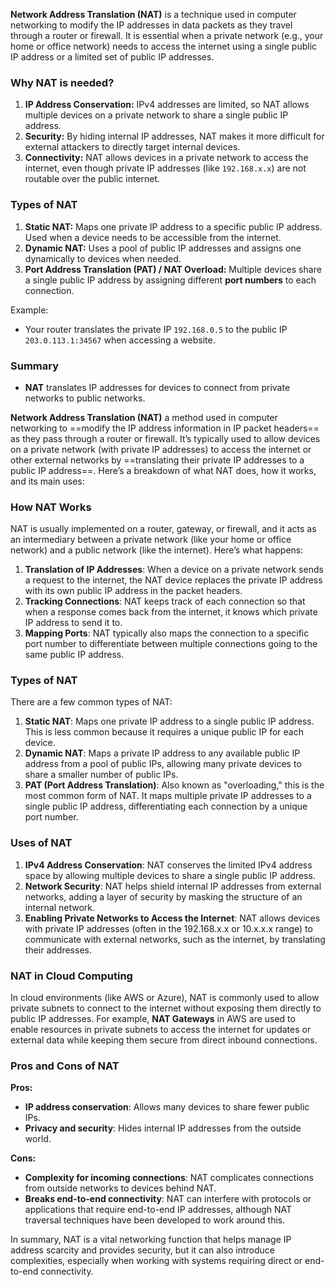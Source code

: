 **Network Address Translation (NAT)** is a technique used in computer networking to modify the IP addresses in data packets as they travel through a router or firewall. It is essential when a private network (e.g., your home or office network) needs to access the internet using a single public IP address or a limited set of public IP addresses.

### **Why NAT is needed?**
1. **IP Address Conservation:** IPv4 addresses are limited, so NAT allows multiple devices on a private network to share a single public IP address.
2. **Security:** By hiding internal IP addresses, NAT makes it more difficult for external attackers to directly target internal devices.
3. **Connectivity:** NAT allows devices in a private network to access the internet, even though private IP addresses (like `192.168.x.x`) are not routable over the public internet.

### **Types of NAT**
1. **Static NAT:** Maps one private IP address to a specific public IP address. Used when a device needs to be accessible from the internet.
2. **Dynamic NAT:** Uses a pool of public IP addresses and assigns one dynamically to devices when needed.
3. **Port Address Translation (PAT) / NAT Overload:** Multiple devices share a single public IP address by assigning different **port numbers** to each connection.

Example:  
- Your router translates the private IP `192.168.0.5` to the public IP `203.0.113.1:34567` when accessing a website.

### **Summary**
- **NAT** translates IP addresses for devices to connect from private networks to public networks.

**Network Address Translation (NAT)**
a method used in computer networking to ==modify the IP address information in IP packet headers== as they pass through a router or firewall. It’s typically used to allow devices on a private network (with private IP addresses) to access the internet or other external networks by ==translating their private IP addresses to a public IP address==. Here’s a breakdown of what NAT does, how it works, and its main uses:

### How NAT Works
NAT is usually implemented on a router, gateway, or firewall, and it acts as an intermediary between a private network (like your home or office network) and a public network (like the internet). Here’s what happens:

1. **Translation of IP Addresses**: When a device on a private network sends a request to the internet, the NAT device replaces the private IP address with its own public IP address in the packet headers. 
2. **Tracking Connections**: NAT keeps track of each connection so that when a response comes back from the internet, it knows which private IP address to send it to.
3. **Mapping Ports**: NAT typically also maps the connection to a specific port number to differentiate between multiple connections going to the same public IP address.

### Types of NAT
There are a few common types of NAT:

1. **Static NAT**: Maps one private IP address to a single public IP address. This is less common because it requires a unique public IP for each device.
2. **Dynamic NAT**: Maps a private IP address to any available public IP address from a pool of public IPs, allowing many private devices to share a smaller number of public IPs.
3. **PAT (Port Address Translation)**: Also known as "overloading," this is the most common form of NAT. It maps multiple private IP addresses to a single public IP address, differentiating each connection by a unique port number.

### Uses of NAT
1. **IPv4 Address Conservation**: NAT conserves the limited IPv4 address space by allowing multiple devices to share a single public IP address.
2. **Network Security**: NAT helps shield internal IP addresses from external networks, adding a layer of security by masking the structure of an internal network.
3. **Enabling Private Networks to Access the Internet**: NAT allows devices with private IP addresses (often in the 192.168.x.x or 10.x.x.x range) to communicate with external networks, such as the internet, by translating their addresses.

### NAT in Cloud Computing
In cloud environments (like AWS or Azure), NAT is commonly used to allow private subnets to connect to the internet without exposing them directly to public IP addresses. For example, **NAT Gateways** in AWS are used to enable resources in private subnets to access the internet for updates or external data while keeping them secure from direct inbound connections.

### Pros and Cons of NAT
**Pros:**
- **IP address conservation**: Allows many devices to share fewer public IPs.
- **Privacy and security**: Hides internal IP addresses from the outside world.
  
**Cons:**
- **Complexity for incoming connections**: NAT complicates connections from outside networks to devices behind NAT.
- **Breaks end-to-end connectivity**: NAT can interfere with protocols or applications that require end-to-end IP addresses, although NAT traversal techniques have been developed to work around this.

In summary, NAT is a vital networking function that helps manage IP address scarcity and provides security, but it can also introduce complexities, especially when working with systems requiring direct or end-to-end connectivity.